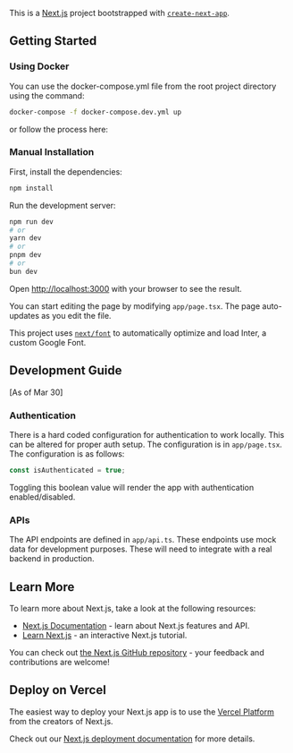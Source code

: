 This is a [Next.js](https://nextjs.org/) project bootstrapped with [`create-next-app`](https://github.com/vercel/next.js/tree/canary/packages/create-next-app).

## Getting Started

### Using Docker
You can use the docker-compose.yml file from the root project directory using the command:
```bash
docker-compose -f docker-compose.dev.yml up
```

or follow the process here:

### Manual Installation
First, install the dependencies:

```bash
npm install
```

Run the development server:

```bash
npm run dev
# or
yarn dev
# or
pnpm dev
# or
bun dev
```

Open [http://localhost:3000](http://localhost:3000) with your browser to see the result.

You can start editing the page by modifying `app/page.tsx`. The page auto-updates as you edit the file.

This project uses [`next/font`](https://nextjs.org/docs/basic-features/font-optimization) to automatically optimize and load Inter, a custom Google Font.

## Development Guide

[As of Mar 30]

### Authentication
There is a hard coded configuration for authentication to work locally. This can be altered for proper auth setup. The configuration is in `app/page.tsx`. The configuration is as follows:

```typescript
const isAuthenticated = true;
```

Toggling this boolean value will render the app with authentication enabled/disabled.

### APIs

The API endpoints are defined in `app/api.ts`. These endpoints use mock data for development purposes. These will need to integrate with a real backend in production.

## Learn More

To learn more about Next.js, take a look at the following resources:

- [Next.js Documentation](https://nextjs.org/docs) - learn about Next.js features and API.
- [Learn Next.js](https://nextjs.org/learn) - an interactive Next.js tutorial.

You can check out [the Next.js GitHub repository](https://github.com/vercel/next.js/) - your feedback and contributions are welcome!

## Deploy on Vercel

The easiest way to deploy your Next.js app is to use the [Vercel Platform](https://vercel.com/new?utm_medium=default-template&filter=next.js&utm_source=create-next-app&utm_campaign=create-next-app-readme) from the creators of Next.js.

Check out our [Next.js deployment documentation](https://nextjs.org/docs/deployment) for more details.
